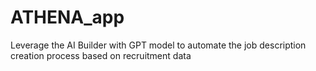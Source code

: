 # ATHENA_app
Leverage the AI Builder with GPT model to automate the job description creation process based on recruitment data
